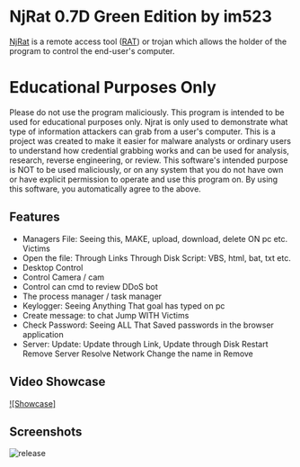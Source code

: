 # NjRat 0.7D Green Edition by im523
[NjRat](https://en.wikipedia.org/wiki/NjRAT) is a remote access tool ([RAT](https://en.wikipedia.org/wiki/Remote_desktop_software#RAT)) or trojan which allows the holder of the program to control the end-user's computer.
# Educational Purposes Only
Please do not use the program maliciously. This program is intended to be used for educational purposes only. Njrat is only used to demonstrate what type of information attackers can grab from a user's computer. This is a project was created to make it easier for malware analysts or ordinary users to understand how credential grabbing works and can be used for analysis, research, reverse engineering, or review. This software's intended purpose is NOT to be used maliciously, or on any system that you do not have own or have explicit permission to operate and use this program on. By using this software, you automatically agree to the above.
## Features
- Managers File: Seeing this, MAKE, upload, download, delete ON pc etc. Victims
- Open the file:
Through Links
Through Disk
Script: VBS, html, bat, txt etc.
- Desktop Control
- Control Camera / cam
- Control can cmd to review DDoS bot
- The process manager / task manager
- Keylogger: Seeing Anything That goal has typed on pc
- Create message: to chat Jump WITH Victims
- Check Password: Seeing ALL That Saved passwords in the browser application
- Server:
Update: Update through Link, Update through Disk
Restart
Remove Server
Resolve Network
Change the name in
Remove
## Video Showcase
[![Showcase]](https://youtu.be/RjW717Ycyu0)
## Screenshots
![release](https://user-images.githubusercontent.com/65458800/115034575-574f4400-9ed4-11eb-9eed-f337fe50595f.png)
